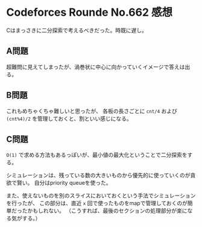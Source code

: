 # Codeforces Rounde No.662 感想

Cはまっさきに二分探索で考えるべきだった。時既に遅し。

## A問題

超難問に見えてしまったが、渦巻状に中心に向かっていくイメージで答えは出る。

## B問題

これもめちゃくちゃ難しいと思ったが、
各板の長さごとに `cnt/4` および `(cnt%4)/2` を管理しておくと、割といい感じになる。

## C問題

`O(1)` で求める方法もあるっぽいが、最小値の最大化ということで二分探索をする。

シミュレーションは、残っている数の大きいものから優先的に使っていくのが貪欲で賢い。
自分はpriority queueを使った。

また、使えないものを別のスライスにおいておくという手法でシミュレーションを行ったが、
この部分は、直近 `x` 回で使ったものをmapで管理しておくのが簡単だったかもしれない。
（こうすれば、最後のセクションの処理部分が楽になる気がする。）

